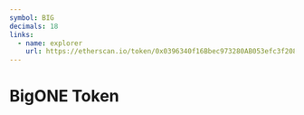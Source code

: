 ```yaml
---
symbol: BIG
decimals: 18
links:
  - name: explorer
    url: https://etherscan.io/token/0x0396340f16Bbec973280AB053efc3f208fA37795
---
```


# BigONE Token
